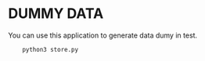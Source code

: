# DUMMY DATA

You can use this application to generate data dumy in test.

```
    python3 store.py
```
